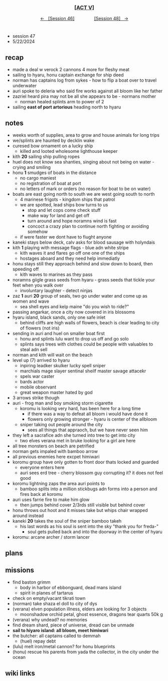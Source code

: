 <div align="center">
  <h3 align="center"><a href="https://github.com/h-griffin/dnd-notes/blob/main/grimmhaus/act-V" >[ACT V]</a></h3>
  <p align="center">
    <a href="https://github.com/h-griffin/dnd-notes/blob/main/grimmhaus/act-V/24-05-08.md" >&larr; &nbsp; [Session 46]</a>
    &nbsp;&nbsp;&nbsp;&nbsp;&nbsp;&nbsp;&nbsp;&nbsp;&nbsp;&nbsp;&nbsp;&nbsp;&nbsp;&nbsp;
    <a href="https://github.com/h-griffin/dnd-notes/blob/main/grimmhaus/act-V/24-05-22.md" >[Session 48] &nbsp; &rarr;</a>
  </p>
</div>

#  
- session 47
- 5/22/2024

## recap
- made a deal w verock 2 cannons 4 more for fleshy meat
- sailing to hyaru, honu captain exchange for ship deed
- norman has captains log from sykes - how to flip a boat over to travel underwater
- auri spoke to deleria who said fire works against all bloom like her father
- zazriel heard pira may not be all she appears to be - normans mother
    - norman healed splints arm to power of 2
- sailing **east of port artorious** heading north to hyaru

## notes
- weeks worth of supplies, area to grow and house animals for long trips
- we/splints are haunted by decklin wake
- curesed bow ornament on a lucky ship
    - killed and looted wholesome lighthouse keeper
- kith **20** sailing ship pulling ropes
- huel does not know sea shanties, singing about not being on water - crying and smiling
- honu **1** smudges of boats in the distance
    - no cargo maniest
    - no registration of boat at port
    - no letters of mark or orders (no reason for boat to be on water)
- boats are east going north to south we are west going south to north
    - 4 marinese frigots - kingdom ships that patrol
    - we are spotted, lead ships bow turns to us
        - stop and let cops come check stuff
        - make way for land and get off
        - turn around and hope noramns wind is fast
        - concoct a crazy plan to continue north fighting or avoiding somehow
    - if were faster we dont have to fiught anyone
- kaneki stays below deck, calv asks for blood sausage with holyndais
- kith **1** playing with message flags - blue adn white stripe
    - kith waves it and flares go off one one of the ships
    - hostages aboard and they need help immediatly
- honu stays still they approach behind and slow down to board, then speeding off
    - kith waves to marines as they pass
- noramns giigle grass seeds from hyaru - grass seeds that tickle your feet when you walk over
    - involuntary laughter - detect ninjas
- zaz **1** auri **20** group of seals, two go under water and come up as women and wave
    - sea shell eyes and kelp maine "do you wish to ride?"
- passing angarkar, once a city now covered in iris blossoms
- hyaru island, black sands, only one safe inlet
    - behind cliffs are high walls of flowers, beach is clear leading to city of flowers (not iris)
- sending in auri and huel on smaller boat first
    - honu and splints lulu want to drop us off and go solo
    - splints says trees with clothes could be people with valuables to steal adn sell
- norman and kith will wait on the beach
- level up (7) arrived to hyaru
    - inpiring leadker skulker lucky spell sniper
    - marchials mage slayer sentinal sheilf master savage attacekr
    - spels war caster
    - bards actor
    - mobile observant
    - great weapon master hated by god
- 3 arrows strike though
- auri - frog man and boy smoking storm cigarette
    - koromu is looking very hard, has been here for a long time
        - if there was a way to defeat all bloom i would have done it
        - flowers only growing stronger - hyaru is center of the allbloom
    - sniper taking out people around the city
        - sees all things that appraoch, but we have never seen him
- they left a sacrafice adn she turned into tree to get into city
    - two elves verana met in bruke looking for a girl are here
- all tree monsters on beach are petrified
- norman gets impaled with bamboo arrow
- all previous enemies here excpet himiwari
- koromu group have only gotten to front door thats locked and guarded
    - everyone enters here
    - auri sees erd tree - cherry blossom guy corrupting it? it does not feel good
- koromu lightning zaps the area auri points to
    - bamboo splits into a million stickbugs adn forms into a person and fires back at koromu
- auri uses farrie fire to make him glow
    - then jumps behind cover 2/3rds still visible but behind cover
- honu throws out hoot and it misses take but whips chair wrapped around instead
- kaneki **20** takes the soul of the sniper bamboo takeh
    - his last words as his soul is sent into the sky "thank you for freda-"
        - soul gets pulled back and into the doorway in the center of hyaru
- koromu: arcane archer / storm lancer

## plans

## missions
- find baston grimm
    - body in harbor of ebbonguard, dead mans island
    - spirit in planes of tartarus
- check on empty/vacant tikrati town
- (norman) take shaza el doll to city of dys
- (verana) elven population illness, elders are looking for 3 objects
    - moonshadow orchid petal, ghost essence, dragons tear quarts 50k g
- (verana) why undead? no memories
- find dream shard, piece of universe, dread can be unmade
- **sail to hiyaro island: all bloom, meet himiwari**
- the butcher: all captains called to demmah
    - (huel) repay debt
- (lulu) melt iron/metal cannon? for honu blueprints
- (honu) rescue his parents from yada the collector, in the city under the ocean

## wiki links
